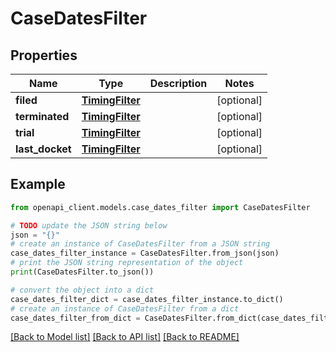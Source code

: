 # CaseDatesFilter


## Properties

Name | Type | Description | Notes
------------ | ------------- | ------------- | -------------
**filed** | [**TimingFilter**](TimingFilter.md) |  | [optional] 
**terminated** | [**TimingFilter**](TimingFilter.md) |  | [optional] 
**trial** | [**TimingFilter**](TimingFilter.md) |  | [optional] 
**last_docket** | [**TimingFilter**](TimingFilter.md) |  | [optional] 

## Example

```python
from openapi_client.models.case_dates_filter import CaseDatesFilter

# TODO update the JSON string below
json = "{}"
# create an instance of CaseDatesFilter from a JSON string
case_dates_filter_instance = CaseDatesFilter.from_json(json)
# print the JSON string representation of the object
print(CaseDatesFilter.to_json())

# convert the object into a dict
case_dates_filter_dict = case_dates_filter_instance.to_dict()
# create an instance of CaseDatesFilter from a dict
case_dates_filter_from_dict = CaseDatesFilter.from_dict(case_dates_filter_dict)
```
[[Back to Model list]](../README.md#documentation-for-models) [[Back to API list]](../README.md#documentation-for-api-endpoints) [[Back to README]](../README.md)


